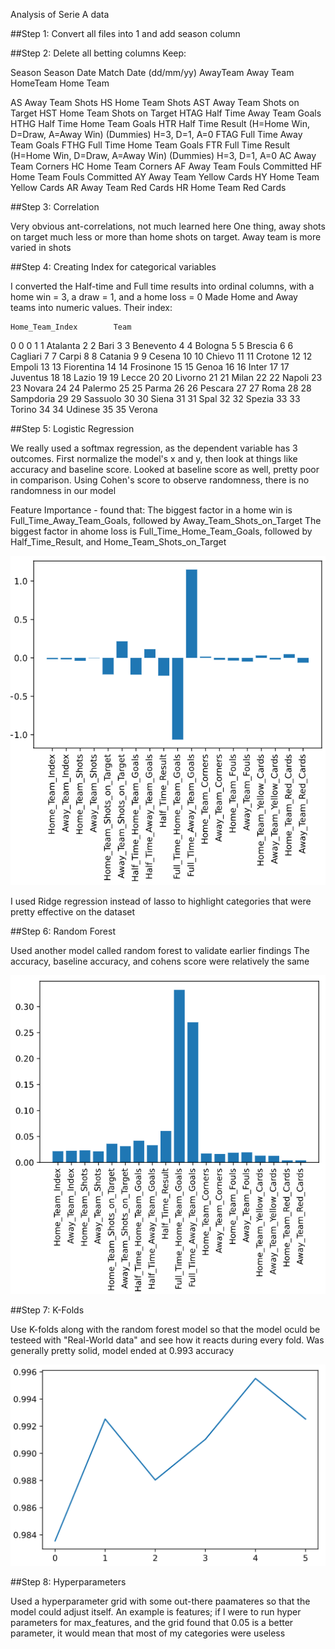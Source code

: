 Analysis of Serie A data

##Step 1: Convert all files into 1 and add season column

##Step 2: Delete all betting columns
Keep:

Season      Season
Date	    Match Date (dd/mm/yy)
AwayTeam    Away Team
HomeTeam	Home Team

AS          Away Team Shots
HS	        Home Team Shots
AST         Away Team Shots on Target
HST	        Home Team Shots on Target
HTAG        Half Time Away Team Goals
HTHG	    Half Time Home Team Goals
HTR	        Half Time Result (H=Home Win, D=Draw, A=Away Win)
            (Dummies)   H=3, D=1, A=0
FTAG	    Full Time Away Team Goals
FTHG	    Full Time Home Team Goals
FTR	        Full Time Result (H=Home Win, D=Draw, A=Away Win)
            (Dummies)   H=3, D=1, A=0
AC	        Away Team Corners
HC	        Home Team Corners
AF	        Away Team Fouls Committed
HF	        Home Team Fouls Committed
AY	        Away Team Yellow Cards
HY	        Home Team Yellow Cards
AR	        Away Team Red Cards
HR	        Home Team Red Cards

##Step 3: Correlation

Very obvious ant-correlations, not much learned here
One thing, away shots on target much less or more than home shots on target. Away team is more varied in shots

##Step 4: Creating Index for categorical variables

I converted the Half-time and Full time results into ordinal columns, with a home win = 3, a draw = 1, and a home loss = 0
Made Home and Away teams into numeric values. Their index:

    Home_Team_Index        Team
0                 0           0
1                 1    Atalanta
2                 2        Bari
3                 3   Benevento
4                 4     Bologna
5                 5     Brescia
6                 6    Cagliari
7                 7       Carpi
8                 8     Catania
9                 9      Cesena
10               10      Chievo
11               11     Crotone
12               12      Empoli
13               13  Fiorentina
14               14   Frosinone
15               15       Genoa
16               16       Inter
17               17    Juventus
18               18       Lazio
19               19       Lecce
20               20     Livorno
21               21       Milan
22               22      Napoli
23               23      Novara
24               24     Palermo
25               25       Parma
26               26     Pescara
27               27        Roma
28               28   Sampdoria
29               29    Sassuolo
30               30       Siena
31               31        Spal
32               32      Spezia
33               33      Torino
34               34     Udinese
35               35      Verona

##Step 5: Logistic Regression

We really used a softmax regression, as the dependent variable has 3 outcomes. First normalize the model's x and y, then look at things like accuracy and baseline score. Looked at baseline score as well, pretty poor in comparison. Using Cohen's score to observe randomness, there is no randomness in our model

Feature Importance - found that:
The biggest factor in a home win is Full_Time_Away_Team_Goals, followed by Away_Team_Shots_on_Target
The biggest factor in ahome loss is Full_Time_Home_Team_Goals, followed by Half_Time_Result, and Home_Team_Shots_on_Target

![](img\feature_importance_softmax_regression.png)

I used Ridge regression instead of lasso to highlight categories that were pretty effective on the dataset

##Step 6: Random Forest

Used another model called random forest to validate earlier findings
The accuracy, baseline accuracy, and cohens score were relatively the same

![](img\feature_importance_random_forest.png)

##Step 7: K-Folds

Use K-folds along with the random forest model so that the model oculd be testeed with "Real-World data" and see how it reacts during every fold. Was generally pretty solid, model ended at 0.993 accuracy

![](img\K-folds_6_splits.png)

##Step 8: Hyperparameters

Used a hyperparameter grid with some out-there paamateres so that the model could adjust itself. An example is features; if I were to run hyper parameters for max_features, and the grid found that 0.05 is a better parameter, it would mean that most of my categories were useless